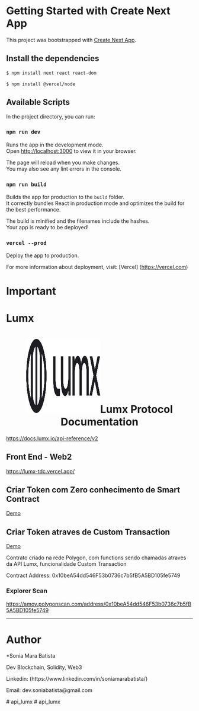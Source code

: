 # Getting Started with Create Next App

This project was bootstrapped with [Create Next App](https://nextjs.org/learn-pages-router/basics/create-nextjs-app/setup).


## Install the dependencies

```shell
$ npm install next react react-dom
```

```shell
$ npm install @vercel/node
```

## Available Scripts

In the project directory, you can run:

### `npm run dev`

Runs the app in the development mode.\
Open [http://localhost:3000](http://localhost:3000) to view it in your browser.

The page will reload when you make changes.\
You may also see any lint errors in the console.

### `npm run build`

Builds the app for production to the `build` folder.\
It correctly bundles React in production mode and optimizes the build for the best performance.

The build is minified and the filenames include the hashes.\
Your app is ready to be deployed!

### `vercel --prod`
Deploy the app to production.

For more information about deployment, visit: [Vercel] (https://vercel.com)

# Important


# Lumx
<h1 align="center"> 
    <img src="/public/logo.png" width="200" height="200>
</h1>

## Lumx Protocol Documentation
https://docs.lumx.io/api-reference/v2


## Front End - Web2 
https://lumx-tdc.vercel.app/


## Criar Token com Zero conhecimento de Smart Contract 
<p><a href= "https://www.loom.com/share/547878f4f45e41fc9d14c5fb5c4fcbd6?sid=5e1af2be-e0de-4fa9-8dc1-224957230b58"> 
Demo  
</a> </p>

## Criar Token atraves de Custom Transaction
<p><a href= "https://www.loom.com/share/547878f4f45e41fc9d14c5fb5c4fcbd6?sid=5e1af2be-e0de-4fa9-8dc1-224957230b58"> 
Demo
</a> </p>
Contrato criado na rede Polygon, com functions sendo chamadas atraves da API Lumx, funcionalidade Custom Transaction
<p>Contract Address: 0x10beA54dd546F53b0736c7b5fB5A5BD105fe5749</p>

### Explorer Scan
https://amoy.polygonscan.com/address/0x10beA54dd546F53b0736c7b5fB5A5BD105fe5749
</p>
<hr/>

# Author
*Sonia Mara Batista
<p>Dev Blockchain, Solidity, Web3 </p>
<p>Linkedin: (https://www.linkedin.com/in/soniamarabatista/) </p>
<p>Email: dev.soniabatista@gmail.com </p>
# api_lumx
# api_lumx
